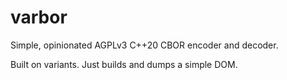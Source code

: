 # varbor

Simple, opinionated AGPLv3 C++20 CBOR encoder and decoder.

Built on variants.  Just builds and dumps a simple DOM.
